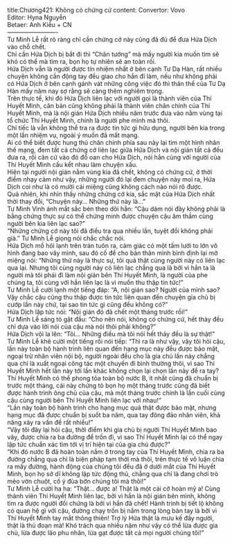 title:Chương421: Không có chứng cứ
content:
Convertor: Vovo<br>Editor: Hyna Nguyễn<br>Betaer: Anh Kiều + CN<br>————————-<br>Tư Minh Lễ rất rõ ràng chỉ cần chứng cớ này cũng đã đủ để đưa Hứa Dịch vào chỗ chết.<br>Chỉ cần Hứa Dịch bị bắt đi thì “Chân tướng” mà mấy người kia muốn tìm sẽ khó có thể mà tìm ra, bọn họ tự nhiên sẽ an toàn rồi.<br>Hứa Dịch vẫn là người được tín nhiệm nhất ở bên cạnh Tư Dạ Hàn, rất nhiều chuyện không cần động tay đều giao cho hắn đi làm, nếu như không phải có Hứa Dịch ở bên cạnh gánh vát những công việc đó thì thân thể của Tư Dạ Hàn mấy năm nay sợ rằng sẽ càng thêm nghiêm trọng.<br>Trên thực tế, khi đó Hứa Dịch liên lạc với người gọi là thành viên của Thí Huyết Minh, căn bản cũng không phải là thành viên chân chính của Thí Huyết Minh, mà là nội gián Hứa Dịch nhiều năm trước đưa vào nằm vùng tại tổ chức Thí Huyết Minh, chính là người phe mình mà thôi.<br>Chỉ tiếc là vẫn không thể tra ra được tin tức gì hữu dụng, người bên kia trong một lần nhiệm vụ, ngoài ý muốn đã mất mạng.<br>Ai có thể biết được hung thủ chân chính phía sau này lại tìm một hình nhân thế mạng, đem tất cả chứng cớ liên lạc giữa Hứa Dịch và nội gián tất cả đều đưa ra, rồi căn cứ vào đó đổ oan cho Hứa Dịch, nói hắn cùng với người của Thí Huyết Minh cấu kết nhau làm chuyện xấu.<br>Hiện tại người nội gián nằm vùng kia đã chết, không có chứng cứ, ở thời điểm nhạy cảm như vậy, những người đó lại đem chuyện này moi ra, Hứa Dịch coi như là có mười cái miệng cũng không cách nào nói rõ được.<br>Quả nhiên, khi nhìn thấy những chứng cớ kia, sắc mặt của Hứa Dịch nhất thời thay đổi, “Chuyện này… Những thứ này là…”<br>Tư Minh Vinh ánh mắt sắc bén theo dõi hắn: “Cậu dám nói đây không phải là bằng chứng thực sự có thể chứng minh được chuyện cậu âm thầm cùng người bên kia liên lạc sao?”<br>“Những chứng cớ này tôi đã điều tra qua nhiều lần, tuyệt đồi không phải giả.” Tư Minh Lễ giọng nói chắc chắc nói.<br>Hứa Dịch mồ hôi lạnh trên trán tuôn ra, cảm giác có một tấm lưới to lớn vô hình đang bao vây mình, sau đó cố để cho bản thân mình bình định lại mở miệng nói: “Những thứ này là thực sự, tôi quả thật cùng người này có liên lạc qua lại. Nhưng tôi cùng người này có liên lạc chẳng qua là bởi vì hắn ta là người mà tôi phái đi làm nội gián bên Thí Huyết Minh, là người của phe chúng ta, tôi cùng với hắn liên lạc là vì muốn thu thập tin tức!”<br>Tư Minh Lễ cười lạnh một tiếng đáp: “A, nội gián sao? Người của mình sao? Vậy chắc cậu cũng thu thập được tin tức liên quan đến chuyện gia chủ bị cướp lần này chứ, tại sao tin tức gì cũng đều không có?”<br>Hứa Dịch lập tức nói: “Nội gián đó đã chết một tháng trước rồi!”<br>Tư Minh Lễ sáng tỏ gật đầu: “Cho nên nói, không có chứng cứ, hết thảy đều chỉ dựa vào lời nói của cậu mà nói thôi phải không?”<br>Hứa Dịch vội la lên: “Tôi… Những điều mà tôi nói hết thảy đều là sự thật!”<br>Tư Minh Lễ khẽ cười một tiếng rồi nói tiếp: “Thì ra là như vậy, vậy tôi hỏi cậu, lần này toàn bộ hành trình liên quan đến hạng mục này đều được bảo mật, ngoại trừ nhân viên nội bộ, người ngoài đều cho là gia chủ lần này chẳng qua chỉ là xuất ngoại công tác một chuyến đi bình thường thôi, vì sao Thí Huyết Minh hết lần này tới lần khác không chọn lại chọn lần này để ra tay?<br>Thí Huyết Minh có thể phong tỏa toàn bộ nước B, ít nhất cũng đã chuẩn bị trước một tháng, cái này chứng tỏ bọn họ một tháng trước cũng đã biết được hành trình ông chủ của cậu, mà một tháng trước chính là lần cuối cùng cậu cùng người bên Thí Huyết Minh liên lạc với nhau!”<br>“Lần này toàn bộ hành trình cho hạng mục quả thật được bảo mật, nhưng hạng mục đã được chuẩn bị suốt ba năm, qua tay đông đảo nhân viên, khả năng xảy ra vấn đề rất nhiều!”<br>“Vậy tôi đây lại hỏi cậu, thời điểm khi gia chủ bị người Thí Huyết Minh bao vây, được chia ra ba đường để trốn đi, vì sao Thí Huyết Minh lại có thể ngay lập tức chuẩn xác tìm tới vị trí hiện tại của gia chủ được?”<br>“Khi đó nước B đã hoàn toàn nắm ở trong tay của Thí Huyết Minh, chia ra ba đường chẳng qua chỉ là biện pháp tạm thời mà thôi, trên thực tế vô luận chia ra mấy đường, hành động của chúng tôi đều đã ở dưới mắt của Thí Huyết Minh, bọn họ sở dĩ không lập tức động thủ, chẳng qua chỉ là đang chơi trò mèo vờn chuột, cố ý đùa bỡn chúng tôi mà thôi!”<br>Tư Minh Lễ cười ha ha: “Thật… được a! Thật là một cái cớ hoàn mỹ a! Cùng thành viên Thí Huyết Minh liên lạc, bởi vì hắn là nội gián bên mình, không tìm ra được người đối chứng là bởi vì hắn đã chết! Hành trình bị tiết lộ không có quan hệ gì với cậu, đường chạy trốn bị nắm trong lòng bàn tay là bởi vì Thí Huyết Minh tay mắt thông thiên! Trợ lý Hứa thật là mưu kế đầy người, thật là thủ đoạn mà! Khó trách qua nhiều năm như vậy có thể lừa được gia chủ, lừa được lão phu nhân, lừa gạt được tất cả mọi người chúng tôi!”